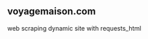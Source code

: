 voyagemaison.com
-------------------------------------------------------------
web scraping dynamic site with requests_html